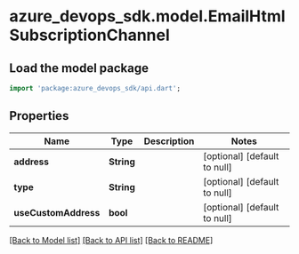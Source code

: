 # azure_devops_sdk.model.EmailHtmlSubscriptionChannel

## Load the model package
```dart
import 'package:azure_devops_sdk/api.dart';
```

## Properties
Name | Type | Description | Notes
------------ | ------------- | ------------- | -------------
**address** | **String** |  | [optional] [default to null]
**type** | **String** |  | [optional] [default to null]
**useCustomAddress** | **bool** |  | [optional] [default to null]

[[Back to Model list]](../README.md#documentation-for-models) [[Back to API list]](../README.md#documentation-for-api-endpoints) [[Back to README]](../README.md)


